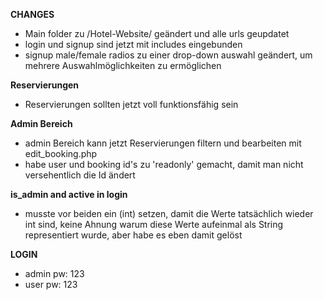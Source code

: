 **CHANGES**

- Main folder zu /Hotel-Website/ geändert und alle urls geupdatet
- login und signup sind jetzt mit includes eingebunden
- signup male/female radios zu einer drop-down auswahl geändert, um mehrere Auswahlmöglichkeiten zu ermöglichen

**Reservierungen**
- Reservierungen sollten jetzt voll funktionsfähig sein

**Admin Bereich**
- admin Bereich kann jetzt Reservierungen filtern und bearbeiten mit edit_booking.php
- habe user und booking id's zu 'readonly' gemacht, damit man nicht versehentlich die Id ändert

**is_admin and active in login**
- musste vor beiden ein (int) setzen, damit die Werte tatsächlich wieder int sind, keine Ahnung warum diese Werte aufeinmal
  als String representiert wurde, aber habe es eben damit gelöst

**LOGIN**
- admin pw: 123
- user pw: 123
